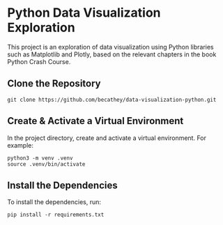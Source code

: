 # Python Data Visualization Exploration

This project is an exploration of data visualization using Python libraries such as Matplotlib and Plotly, based on the relevant chapters in the book Python Crash Course.

## Clone the Repository

```
git clone https://github.com/becathey/data-visualization-python.git
```

## Create & Activate a Virtual Environment

In the project directory, create and activate a virtual environment. For example:

```
python3 -m venv .venv
source .venv/bin/activate
```

## Install the Dependencies

To install the dependencies, run:

```
pip install -r requirements.txt
```
